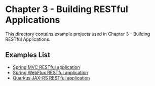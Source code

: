 # Chapter 3 - Building RESTful Applications
This directory contains example projects used in Chapter 3 - Building RESTful Applications.

## Examples List
- [Spring MVC RESTful application](chapter-3-spring-rest-json/)
- [Spring WebFlux RESTful application](chapter-3-spring-webflux-rest-json/)
- [Quarkus JAX-RS RESTful application](chapter-3-quarkus-rest-json/)